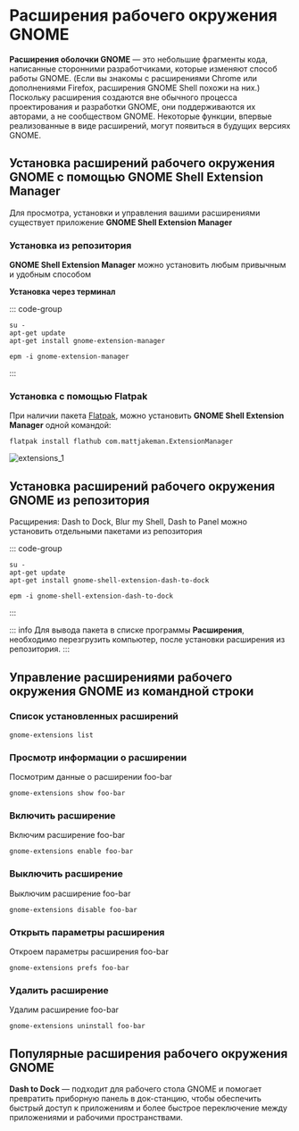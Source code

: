 # Расширения рабочего окружения GNOME

**Расширения оболочки GNOME** — это небольшие фрагменты кода, написанные сторонними разработчиками, которые изменяют способ работы GNOME. (Если вы знакомы с расширениями Chrome или дополнениями Firefox, расширения GNOME Shell похожи на них.)
Поскольку расширения создаются вне обычного процесса проектирования и разработки GNOME, они поддерживаются их авторами, а не сообществом GNOME. Некоторые функции, впервые реализованные в виде расширений, могут появиться в будущих версиях GNOME.

## Установка расширений рабочего окружения GNOME с помощью GNOME Shell Extension Manager

Для просмотра, установки и управления вашими расширениями существует приложение **GNOME Shell Extension Manager**

### Установка из репозитория

**GNOME Shell Extension Manager** можно установить любым привычным и удобным способом

**Установка через терминал**

::: code-group
```shell[apt-get]
su -
apt-get update
apt-get install gnome-extension-manager
```
```shell[epm]
epm -i gnome-extension-manager
```
:::

### Установка c помощью Flatpak<Badge type="info" text="flatpak" />

При наличии пакета [Flatpak](/flatpak), можно установить **GNOME Shell Extension Manager** одной командой:

```shell
flatpak install flathub com.mattjakeman.ExtensionManager
```

![extensions_1](/extensions/extensions_1.gif)

## Установка расширений рабочего окружения GNOME из репозитория

Расщирения: Dash to Dock, Blur my Shell, Dash to Panel можно установить отдельными пакетами из репозитория

::: code-group
```shell[apt-get]
su -
apt-get update
apt-get install gnome-shell-extension-dash-to-dock
```
```shell[epm]
epm -i gnome-shell-extension-dash-to-dock
```
:::

::: info
Для вывода пакета в списке программы **Расширения**, необходимо перезгрузить компьютер, после установки расширения из репозитория.
:::

## Управление расширениями рабочего окружения GNOME из командной строки

### Список установленных расширений

```shell
gnome-extensions list
```

### Просмотр информации о расширении

Посмотрим данные о расширении foo-bar

```shell
gnome-extensions show foo-bar
```


### Включить расширение

Включим расширение foo-bar

```shell
gnome-extensions enable foo-bar
```

### Выключить расширение

Выключим расширение foo-bar

```shell
gnome-extensions disable foo-bar
```

### Открыть параметры расширения

Откроем параметры расширения foo-bar

```shell
gnome-extensions prefs foo-bar
```

### Удалить расширение

Удалим расширение foo-bar

```shell
gnome-extensions uninstall foo-bar
```

## Популярные расширения рабочего окружения GNOME

**Dash to Dock** — подходит для рабочего стола GNOME и помогает превратить приборную панель в док-станцию, чтобы обеспечить быстрый доступ к приложениям и более быстрое переключение между приложениями и рабочими пространствами.
